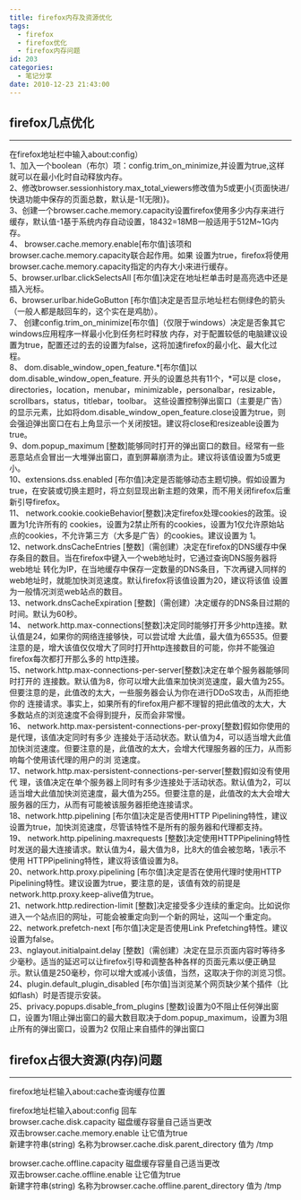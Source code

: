 ```yaml
---
title: firefox内存及资源优化
tags:
  - firefox
  - firefox优化
  - firefox内存问题
id: 203
categories:
  - 笔记分享
date: 2010-12-23 21:43:00
---
```


## firefox几点优化 

* * *

在firefox地址栏中输入about:config）   
1、加入一个boolean（布尔）项：config.trim_on_minimize,并设置为true,这样就可以在最小化时自动释放内存。    
2、修改browser.sessionhistory.max_total_viewers修改值为5或更小{页面快进/快退功能中保存的页面总数，默认是-1(无限)}。    
3、创建一个browser.cache.memory.capacity设置firefox使用多少内存来进行缓存，默认值-1基于系统内存自动设置，18432=18MB一般适用于512M~1G内存。    
4、 browser.cache.memory.enable[布尔值]该项和browser.cache.memory.capacity联合起作用。如果 设置为true，firefox将使用browser.cache.memory.capacity指定的内存大小来进行缓存。    
5、browser.urlbar.clickSelectsAll [布尔值]决定在地址栏单击时是高亮选中还是插入光标。    
6、browser.urlbar.hideGoButton [布尔值]决定是否显示地址栏右侧绿色的箭头（一般人都是敲回车的，这个实在是鸡肋）。    
7、 创建config.trim_on_minimize[布尔值]（仅限于windows）决定是否象其它windows应用程序一样最小化到任务栏时释放 内存，对于配置较低的电脑建议设置为true，配置还过的去的设置为false，这将加速firefox的最小化、最大化过程。    
8、 dom.disable_window_open_feature.*[布尔值]以 dom.disable_window_open_feature. 开头的设置总共有11个，*可以是 close，directories，location，menubar，minimizable，personalbar，resizable，scrollbars，status，titlebar，toolbar。 这些设置控制弹出窗口（主要是广告）的显示元素，比如将dom.disable_window_open_feature.close设置为true，则 会强迫弹出窗口在右上角显示一个关闭按钮。建议将close和resizeable设置为true。    
9、dom.popup_maximum [整数]能够同时打开的弹出窗口的数目。经常有一些恶意站点会冒出一大堆弹出窗口，直到屏幕崩溃为止。建议将该值设置为5或更小。    
10、extensions.dss.enabled [布尔值]决定是否能够动态主题切换。假如设置为true，在安装或切换主题时，将立刻显现出新主题的效果，而不用关闭firefox后重新引导firefox。    
11、 network.cookie.cookieBehavior[整数]决定firefox处理cookies的政策。设置为1允许所有的 cookies，设置为2禁止所有的cookies，设置为1仅允许原始站点的cookies，不允许第三方（大多是广告）的cookies。建议设置为 1。    
12、network.dnsCacheEntries [整数]（需创建）决定在firefox的DNS缓存中保存条目的数目。当在firefox中键入一个web地址时，它通过查询DNS服务器将web地址 转化为IP，在当地缓存中保存一定数量的DNS条目，下次再键入同样的web地址时，就能加快浏览速度。默认firefox将该值设置为20，建议将该值 设置为一般情况浏览web站点的数目。    
13、network.dnsCacheExpiration [整数]（需创建）决定缓存的DNS条目过期的时间。默认为60秒。    
14、 network.http.max-connections[整数]决定同时能够打开多少http连接。默认值是24，如果你的网络连接够快，可以尝试增 大此值，最大值为65535。但要注意的是，增大该值仅仅增大了同时打开http连接数目的可能，你并不能强迫firefox每次都打开那么多的 http连接。    
15、network.http.max-connections-per-server[整数]决定在单个服务器能够同时打开的 连接数。默认值为8，你可以增大此值来加快浏览速度，最大值为255。但要注意的是，此值改的太大，一些服务器会认为你在进行DDoS攻击，从而拒绝你的 连接请求。事实上，如果所有的firefox用户都不理智的把此值改的太大，大多数站点的浏览速度不会得到提升，反而会非常慢。    
16、 network.http.max-persistent-connections-per-proxy[整数]假如你使用的是代理，该值决定同时有多少 连接处于活动状态。默认值为4，可以适当增大此值加快浏览速度。但要注意的是，此值改的太大，会增大代理服务器的压力，从而影响每个使用该代理的用户的浏 览速度。    
17、network.http.max-persistent-connections-per-server[整数]假如没有使用代 理，该值决定在单个服务器上同时有多少连接处于活动状态。默认值为2，可以适当增大此值加快浏览速度，最大值为255。但要注意的是，此值改的太大会增大 服务器的压力，从而有可能被该服务器拒绝连接请求。    
18、network.http.pipelining [布尔值]决定是否使用HTTP Pipelining特性，建议设置为true，加快浏览速度，尽管该特性不是所有的服务器和代理都支持。    
19、 network.http.pipelining.maxrequests [整数]决定使用HTTPPipelining特性时发送的最大连接请求。默认值为4，最大值为8，比8大的值会被忽略，1表示不使用 HTTPPipelining特性，建议将该值设置为8。    
20、network.http.proxy.pipelining [布尔值]决定是否在使用代理时使用HTTP Pipelining特性。建议设置为true，要注意的是，该值有效的前提是network.http.proxy.keep-alive值为true。    
21、network.http.redirection-limit [整数]决定接受多少连续的重定向。比如说你进入一个站点旧的网址，可能会被重定向到一个新的网址，这叫一个重定向。    
22、network.prefetch-next [布尔值]决定是否使用Link Prefetching特性。建议设置为false。    
23、nglayout.initialpaint.delay [整数]（需创建）决定在显示页面内容时等待多少毫秒。适当的延迟可以让firefox引导和调整各种各样的页面元素以便正确显示。默认值是250毫秒，你可以增大或减小该值，当然，这取决于你的浏览习惯。    
24、plugin.default_plugin_disabled [布尔值]当浏览某个网页缺少某个插件（比如flash）时是否提示安装。    
25、privacy.popups.disable_from_plugins [整数]设置为0不阻止任何弹出窗口，设置为1阻止弹出窗口的最大数目取决于dom.popup_maximum，设置为3阻止所有的弹出窗口，设置为2 仅阻止来自插件的弹出窗口 

## firefox占很大资源(内存)问题

* * *

firefox地址栏输入about:cache查询缓存位置

firefox地址栏输入about:config 回车   
browser.cache.disk.capacity 磁盘缓存容量自己适当更改    
双击browser.cache.memory.enable 让它值为true    
新建字符串(string) 名称为browser.cache.disk.parent_directory 值为 /tmp

browser.cache.offline.capacity 磁盘缓存容量自己适当更改   
双击browser.cache.offline.enable 让它值为true    
新建字符串(string) 名称为browser.cache.offline.parent_directory 值为 /tmp 
